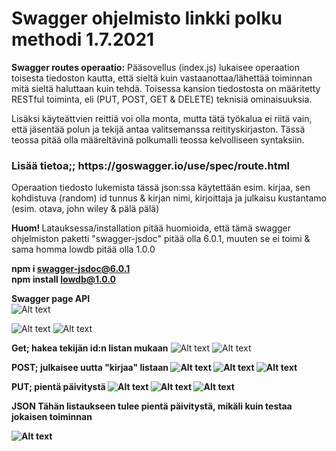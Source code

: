 <H1> Swagger ohjelmisto linkki polku methodi 1.7.2021</H1>

<b>Swagger routes operaatio:</b>
Pääsovellus (index.js) lukaisee operaation toisesta tiedoston kautta, että sieltä kuin vastaanottaa/lähettää toiminnan mitä sieltä haluttaan kuin tehdä. Toisessa kansion tiedostosta on määritetty RESTful toiminta, eli (PUT, POST, GET & DELETE) teknisiä ominaisuuksia. 

Lisäksi käyteättvien reittiä voi olla monta, mutta tätä työkalua ei riitä vain, että jäsentää polun ja tekijä antaa valitsemanssa reitityskirjaston. Tässä teossa pitää olla määreltävinä polkumalli teossa kelvolliseen syntaksiin.

<H3> Lisää tietoa;; https://goswagger.io/use/spec/route.html </H3>

Operaation tiedosto lukemista tässä json:ssa käytettään esim. kirjaa, sen kohdistuva (random) id tunnus & kirjan nimi, kirjoittaja ja julkaisu kustantamo (esim. otava, john wiley & pälä pälä)


<b>Huom! </b> Latauksessa/installation pitää huomioida, että tämä swagger ohjelmiston paketti "swagger-jsdoc" pitää olla 6.0.1, muuten se ei toimi & sama homma lowdb pitää olla 1.0.0

<b> npm i swagger-jsdoc@6.0.1 </b><br>
<b> npm install lowdb@1.0.0 </b>

<b>Swagger page API</b><br>
![Alt text](images/Node-Swagger1.PNG?raw=true "None")


![Alt text](images/Node-Swagger2.PNG?raw=true "None")
![Alt text](images/Node-Swagger3.PNG?raw=true "None")

<b>Get; hakea tekijän id:n listan mukaan</b>
![Alt text](images/Node-Swagger4.PNG?raw=true "None")
![Alt text](images/Node-Swagger4-1.PNG?raw=true "None")

<b>POST; julkaisee uutta "kirjaa" listaan
![Alt text](images/Node-Swagger5.PNG?raw=true "None")
![Alt text](images/Node-Swagger5-1.PNG?raw=true "None")
![Alt text](images/Node-Swagger5-2.PNG?raw=true "None")

<b>PUT; pientä päivitystä </b>
![Alt text](images/Node-Swagger6.PNG?raw=true "None")
![Alt text](images/Node-Swagger6-1.PNG?raw=true "None")
![Alt text](images/Node-Swagger7.PNG?raw=true "None")

<b> JSON </b>
Tähän listaukseen tulee pientä päivitystä, mikäli kuin testaa jokaisen toiminnan 

![Alt text](images/Node-Swagger0.PNG?raw=true "None")

